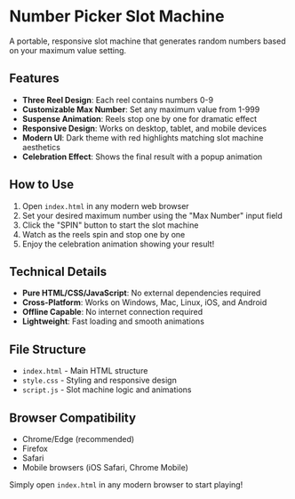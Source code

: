 # Number Picker Slot Machine

A portable, responsive slot machine that generates random numbers based on your maximum value setting.

## Features

- **Three Reel Design**: Each reel contains numbers 0-9
- **Customizable Max Number**: Set any maximum value from 1-999
- **Suspense Animation**: Reels stop one by one for dramatic effect
- **Responsive Design**: Works on desktop, tablet, and mobile devices
- **Modern UI**: Dark theme with red highlights matching slot machine aesthetics
- **Celebration Effect**: Shows the final result with a popup animation

## How to Use

1. Open `index.html` in any modern web browser
2. Set your desired maximum number using the "Max Number" input field
3. Click the "SPIN" button to start the slot machine
4. Watch as the reels spin and stop one by one
5. Enjoy the celebration animation showing your result!

## Technical Details

- **Pure HTML/CSS/JavaScript**: No external dependencies required
- **Cross-Platform**: Works on Windows, Mac, Linux, iOS, and Android
- **Offline Capable**: No internet connection required
- **Lightweight**: Fast loading and smooth animations

## File Structure

- `index.html` - Main HTML structure
- `style.css` - Styling and responsive design
- `script.js` - Slot machine logic and animations

## Browser Compatibility

- Chrome/Edge (recommended)
- Firefox
- Safari
- Mobile browsers (iOS Safari, Chrome Mobile)

Simply open `index.html` in any modern browser to start playing!
